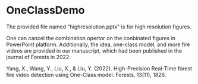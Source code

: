 # OneClassDemo
The provided file named "highresolution.pptx" is for high resolution figures. 

One can cancel the combination opertor on the conbinated figures in PowerPoint platform.
Additionally, the idea, one-class model, and more fire videos are provided in our manuscript, which had been published in the journal of Forests in 2022.


Yang, X., Wang, Y., Liu, X., & Liu, Y. (2022). High-Precision Real-Time forest fire video detection using One-Class model. Forests, 13(11), 1826.
